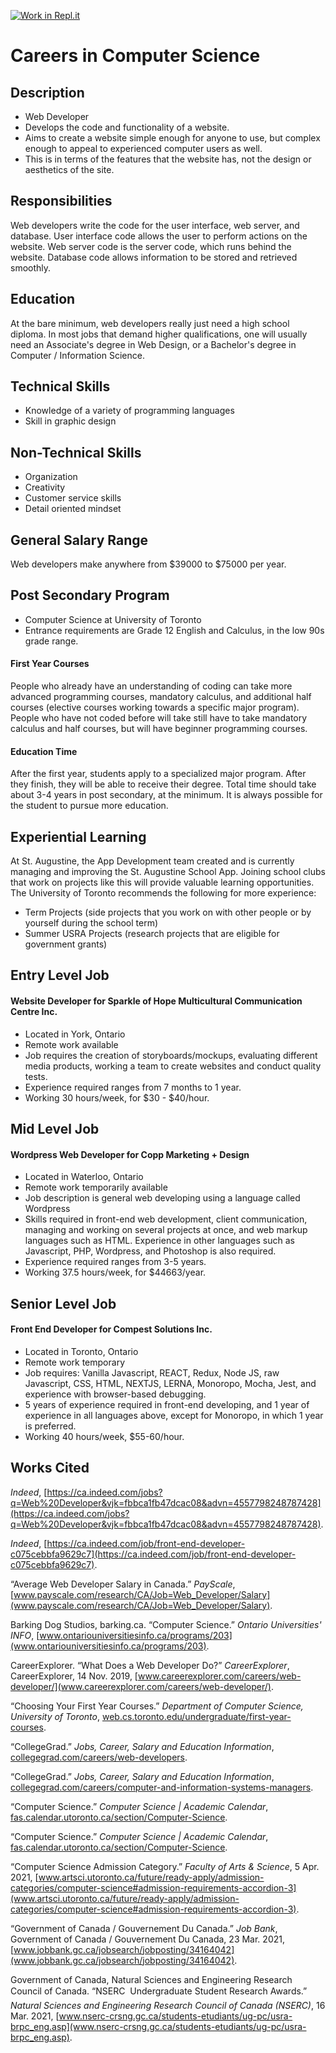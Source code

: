 [![Work in Repl.it](https://classroom.github.com/assets/work-in-replit-14baed9a392b3a25080506f3b7b6d57f295ec2978f6f33ec97e36a161684cbe9.svg)](https://classroom.github.com/online_ide?assignment_repo_id=4674825&assignment_repo_type=AssignmentRepo)
# Careers in Computer Science
## Description
- Web Developer 
- Develops the code and functionality of a website. 
- Aims to create a website simple enough for anyone to use, but complex enough to appeal to experienced computer users as well.
- This is in terms of the features that the website has, not the design or aesthetics of the site.
## Responsibilities
Web developers write the code for the user interface, web server, and database.
User interface code allows the user to perform actions on the website. Web server code is the server code, which runs behind the website. Database code allows information to be stored and retrieved smoothly.
## Education
At the bare minimum, web developers really just need a high school diploma. In most jobs that demand higher qualifications, one will usually need an Associate's degree in Web Design, or a Bachelor's degree in Computer / Information Science.
## Technical Skills
- Knowledge of a variety of programming languages
- Skill in graphic design
## Non-Technical Skills
- Organization
- Creativity
- Customer service skills
- Detail oriented mindset
## General Salary Range
Web developers make anywhere from $39000 to $75000 per year.
## Post Secondary Program
- Computer Science at University of Toronto
- Entrance requirements are Grade 12 English and Calculus, in the low 90s grade range.
#### **First Year Courses**
People who already have an understanding of coding can take more advanced programming courses, mandatory calculus, and additional half courses (elective courses working towards a specific major program).
People who have not coded before will take still have to take mandatory calculus and half courses, but will have beginner programming courses.
#### **Education Time**
After the first year, students apply to a specialized major program. After they finish, they will be able to receive their degree. Total time should take about 3-4 years in post secondary, at the minimum. It is always possible for the student to pursue more education.
## Experiential Learning
At St. Augustine, the App Development team created and is currently managing and improving the St. Augustine School App. Joining school clubs that work on projects like this will provide valuable learning opportunities.
The University of Toronto recommends the following for more experience:
- Term Projects (side projects that you work on with other people or by yourself during the school term)
- Summer USRA Projects (research projects that are eligible for government grants)
## Entry Level Job
#### **Website Developer for Sparkle of Hope Multicultural Communication Centre Inc.**
- Located in York, Ontario
- Remote work available
- Job requires the creation of storyboards/mockups, evaluating different media products, working a team to create websites and conduct quality tests.
- Experience required ranges from 7 months to 1 year.
- Working 30 hours/week, for $30 - $40/hour.
## Mid Level Job
#### **Wordpress Web Developer for Copp Marketing + Design**
- Located in Waterloo, Ontario
- Remote work temporarily available
- Job description is general web developing using a language called Wordpress
- Skills required in front-end web development, client communication, managing and working on several projects at once, and web markup languages such as HTML. Experience in other languages such as Javascript, PHP, Wordpress, and Photoshop is also required.
- Experience required ranges from 3-5 years.
- Working 37.5 hours/week, for $44663/year.
## Senior Level Job
#### **Front End Developer for Compest Solutions Inc.**
- Located in Toronto, Ontario
- Remote work temporary
- Job requires: Vanilla Javascript, REACT, Redux, Node JS, raw Javascript, CSS, HTML, NEXTJS, LERNA, Monoropo, Mocha, Jest, and experience with browser-based debugging.
- 5 years of experience required in front-end developing, and 1 year of experience in all languages above, except for Monoropo, in which 1 year is preferred.
- Working 40 hours/week, $55-60/hour.
## Works Cited
*Indeed*, [https://ca.indeed.com/jobs?q=Web%20Developer&vjk=fbbca1fb47dcac08&advn=4557798248787428](https://ca.indeed.com/jobs?q=Web%20Developer&vjk=fbbca1fb47dcac08&advn=4557798248787428).

*Indeed*, [https://ca.indeed.com/job/front-end-developer-c075cebbfa9629c7](https://ca.indeed.com/job/front-end-developer-c075cebbfa9629c7).

“Average Web Developer Salary in Canada.” *PayScale*, [www.payscale.com/research/CA/Job=Web_Developer/Salary](www.payscale.com/research/CA/Job=Web_Developer/Salary).

Barking Dog Studios, barking.ca. “Computer Science.” *Ontario Universities' INFO*, [www.ontariouniversitiesinfo.ca/programs/203](www.ontariouniversitiesinfo.ca/programs/203).

CareerExplorer. “What Does a Web Developer Do?” *CareerExplorer*, CareerExplorer, 14 Nov. 2019, [www.careerexplorer.com/careers/web-developer/](www.careerexplorer.com/careers/web-developer/).

“Choosing Your First Year Courses.” *Department of Computer Science, University of Toronto*, [web.cs.toronto.edu/undergraduate/first-year-courses](web.cs.toronto.edu/undergraduate/first-year-courses).

“CollegeGrad.” *Jobs, Career, Salary and Education Information*, [collegegrad.com/careers/web-developers](collegegrad.com/careers/web-developers).

“CollegeGrad.” *Jobs, Career, Salary and Education Information*, [collegegrad.com/careers/computer-and-information-systems-managers](collegegrad.com/careers/computer-and-information-systems-managers).

“Computer Science.” *Computer Science | Academic Calendar*, [fas.calendar.utoronto.ca/section/Computer-Science](fas.calendar.utoronto.ca/section/Computer-Science).

“Computer Science.” *Computer Science | Academic Calendar*, [fas.calendar.utoronto.ca/section/Computer-Science](fas.calendar.utoronto.ca/section/Computer-Science).

“Computer Science Admission Category.” *Faculty of Arts & Science*, 5 Apr. 2021, [www.artsci.utoronto.ca/future/ready-apply/admission-categories/computer-science#admission-requirements-accordion-3](www.artsci.utoronto.ca/future/ready-apply/admission-categories/computer-science#admission-requirements-accordion-3).

“Government of Canada / Gouvernement Du Canada.” *Job Bank*, Government of Canada / Gouvernement Du Canada, 23 Mar. 2021, [www.jobbank.gc.ca/jobsearch/jobposting/34164042](www.jobbank.gc.ca/jobsearch/jobposting/34164042).

Government of Canada, Natural Sciences and Engineering Research Council of Canada. “NSERC  Undergraduate Student Research Awards.” *Natural Sciences and Engineering Research Council of Canada (NSERC)*, 16 Mar. 2021, [www.nserc-crsng.gc.ca/students-etudiants/ug-pc/usra-brpc_eng.asp](www.nserc-crsng.gc.ca/students-etudiants/ug-pc/usra-brpc_eng.asp).